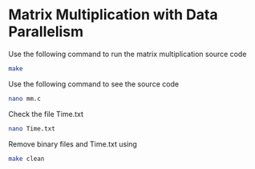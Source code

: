# Matrix Multiplication with Data Parallelism 

Use the following command to run the matrix multiplication source code

```sh 
make
```

Use the following command to see the source code

```sh 
nano mm.c
```

Check the file Time.txt

```sh 
nano Time.txt
```

Remove binary files and Time.txt using 

```sh 
make clean
```